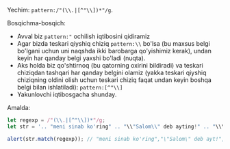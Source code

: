 Yechim: `pattern:/"(\\.|[^"\\])*"/g`.

Bosqichma-bosqich:

- Avval biz `pattern:"` ochilish iqtibosini qidiramiz
- Agar bizda teskari qiyshiq chiziq `pattern:\\` bo'lsa (bu maxsus belgi bo'lgani uchun uni naqshda ikki barobarga qo'yishimiz kerak), undan keyin har qanday belgi yaxshi bo'ladi (nuqta).
- Aks holda biz qo'shtirnoq (bu qatorning oxirini bildiradi) va teskari chiziqdan tashqari har qanday belgini olamiz (yakka teskari qiyshiq chiziqning oldini olish uchun teskari chiziq faqat undan keyin boshqa belgi bilan ishlatiladi): `pattern:[^"\\]`
- Yakunlovchi iqtibosgacha shunday.

Amalda:

```js run
let regexp = /"(\\.|[^"\\])*"/g;
let str = '.. "meni sinab ko'ring" .. "\\"Salom\\" deb ayting!" .. "\\\\ \\"" ..';

alert(str.match(regexp)); // "meni sinab ko'ring","\"Salom\" deb ayt!","\\ \""
```
